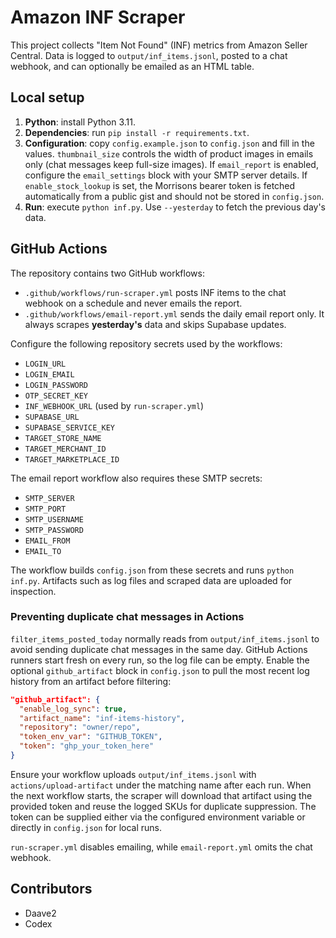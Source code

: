 # Amazon INF Scraper

This project collects "Item Not Found" (INF) metrics from Amazon Seller Central. Data is logged to `output/inf_items.jsonl`, posted to a chat webhook, and can optionally be emailed as an HTML table.

## Local setup

1. **Python**: install Python 3.11.
2. **Dependencies**: run `pip install -r requirements.txt`.
3. **Configuration**: copy `config.example.json` to `config.json` and fill in
   the values. `thumbnail_size` controls the width of product images in
   emails only (chat messages keep full-size images). If `email_report`
   is enabled, configure the `email_settings` block with your SMTP server
   details. If `enable_stock_lookup` is set, the Morrisons bearer token is
   fetched automatically from a public gist and should not be stored in
   `config.json`.
4. **Run**: execute `python inf.py`. Use `--yesterday` to fetch the previous day's data.

## GitHub Actions

The repository contains two GitHub workflows:

- `.github/workflows/run-scraper.yml` posts INF items to the chat webhook on a schedule and never emails the report.
- `.github/workflows/email-report.yml` sends the daily email report only. It
  always scrapes **yesterday's** data and skips Supabase updates.

Configure the following repository secrets used by the workflows:

- `LOGIN_URL`
- `LOGIN_EMAIL`
- `LOGIN_PASSWORD`
- `OTP_SECRET_KEY`
- `INF_WEBHOOK_URL` (used by `run-scraper.yml`)
- `SUPABASE_URL`
- `SUPABASE_SERVICE_KEY`
- `TARGET_STORE_NAME`
- `TARGET_MERCHANT_ID`
- `TARGET_MARKETPLACE_ID`

The email report workflow also requires these SMTP secrets:

- `SMTP_SERVER`
- `SMTP_PORT`
- `SMTP_USERNAME`
- `SMTP_PASSWORD`
- `EMAIL_FROM`
- `EMAIL_TO`

The workflow builds `config.json` from these secrets and runs `python inf.py`. Artifacts such as log files and scraped data are uploaded for inspection.

### Preventing duplicate chat messages in Actions

`filter_items_posted_today` normally reads from `output/inf_items.jsonl` to avoid
sending duplicate chat messages in the same day. GitHub Actions runners start
fresh on every run, so the log file can be empty. Enable the optional
`github_artifact` block in `config.json` to pull the most recent log history from
an artifact before filtering:

```json
"github_artifact": {
  "enable_log_sync": true,
  "artifact_name": "inf-items-history",
  "repository": "owner/repo",
  "token_env_var": "GITHUB_TOKEN",
  "token": "ghp_your_token_here"
}
```

Ensure your workflow uploads `output/inf_items.jsonl` with
`actions/upload-artifact` under the matching name after each run. When the
next workflow starts, the scraper will download that artifact using the
provided token and reuse the logged SKUs for duplicate suppression. The token
can be supplied either via the configured environment variable or directly in
`config.json` for local runs.

`run-scraper.yml` disables emailing, while `email-report.yml` omits the chat webhook.



## Contributors

- Daave2
- Codex
